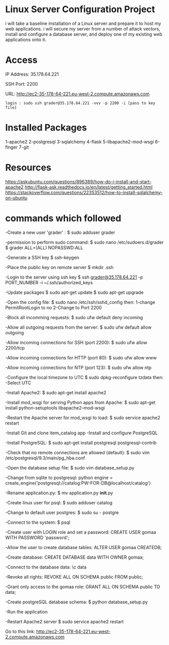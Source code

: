 # Linux Server Configuration Project
  i will take a baseline installation of a Linux server and prepare it
  to host my web applications.
  i will secure my server from a number of attack vectors,
  install and configure a database server,
  and deploy one of my existing web applications onto it.

# Access
  IP Address: 35.178.64.221

  SSH Port: 2200

  URL: http://ec2-35-178-64-221.eu-west-2.compute.amazonaws.com
	
	login : sudo ssh grader@35.178.64.221 -vvv -p 2200 -i [pass to key file]

# Installed Packages
  1-apache2
  2-postgresql
  3-sqlalchemy
  4-flask
  5-libapache2-mod-wsgi
  6-finger
  7-git

# Resources
https://askubuntu.com/questions/896389/how-do-i-install-and-start-apache2
http://flask-ask.readthedocs.io/en/latest/getting_started.html
https://stackoverflow.com/questions/22353512/how-to-install-sqlalchemy-on-ubuntu

# commands which followed

  -Create a new user 'grader' :
  $ sudo adduser grader

  -permission to perform sudo command:
  $ sudo nano /etc/sudoers.d/grader
  $ grader ALL=(ALL) NOPASSWD:ALL

  -Generate a SSH key
  $ ssh-keygen

  -Place the public key on remote server
  $ mkdir .ssh

  -Login to the server using ssh key
  $ ssh grader@35.178.64.221 -p PORT_NUMBER -i ~/.ssh/authorized_keys

  -Update packages
  $ sudo apt-get update
  $ sudo apt-get upgrade

  -Open the config file:
  $ sudo nano /etc/ssh/sshd_config
  then:
    1-change PermitRootLogin to no
    2-Change to Port 2200

  -Block all incomming requests:
  $ sudo ufw default deny incoming

  -Allow all outgoing requests from the server:
  $ sudo ufw default allow outgoing

  -Allow incoming connections for SSH (port 2200):
  $ sudo ufw allow 2200/tcp

  -Allow incoming connections for HTTP (port 80):
  $ sudo ufw allow www

  -Allow incoming connections for NTP (port 123):
  $ sudo ufw allow ntp

  -Configure the local timezone to UTC
  $ sudo dpkg-reconfigure tzdata
  then:
    -Select UTC

  -Install Apache2:
  $ sudo apt-get install apache2

  -Install mod_wsgi for serving Python apps from Apache:
  $ sudo apt-get install python-setuptools libapache2-mod-wsgi

  -Restart the Apache server for mod_wsgi to load:
  $ sudo service apache2 restart

  -Install Git and clone item_catalog app
  -Install and configure PostgreSQL

  -Install PostgreSQL:
  $ sudo apt-get install postgresql postgresql-contrib

  -Check that no remote connections are allowed (default):
  $ sudo vim /etc/postgresql/9.3/main/pg_hba.conf

  -Open the database setup file:
  $ sudo vim database_setup.py

  -Change from sqlite to postgresql:
  python engine = create_engine('postgresql://catalog:PW-FOR-DB@localhost/catalog')

  -Rename application.py:
  $ mv application.py __init__.py

  -Create linux user for psql:
  $ sudo adduser catalog

  -Change to default user postgres:
  $ sudo su - postgre

  -Connect to the system:
  $ psql

  -Create user with LOGIN role and set a password:
  CREATE USER gomaa WITH PASSWORD 'password';

  -Allow the user to create database tables:
  ALTER USER gomaa CREATEDB;

  -Create database:
  CREATE DATABASE data WITH OWNER gomaa;

  -Connect to the database data:
  \c data

  -Revoke all rights:
  REVOKE ALL ON SCHEMA public FROM public;

  -Grant only access to the gomaa role:
  GRANT ALL ON SCHEMA public TO data;

  -Create postgreSQL database schema:
  $ python database_setup.py

  -Run the application

  -Restart Apache2 server
  $ sudo service apache2 restart

  Go to this link: http://ec2-35-178-64-221.eu-west-2.compute.amazonaws.com
